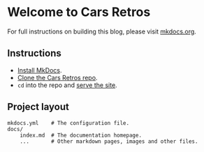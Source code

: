 # Welcome to Cars Retros

For full instructions on building this blog, please visit [mkdocs.org](http://mkdocs.org).

## Instructions

* [Install MkDocs](https://www.mkdocs.org/#installation).
* [Clone the Cars Retros repo](https://github.com/kao-coche/cars-retros-mkdocs).
* `cd` into the repo and [serve the site](https://www.mkdocs.org/#building-the-site).

## Project layout

    mkdocs.yml    # The configuration file.
    docs/
        index.md  # The documentation homepage.
        ...       # Other markdown pages, images and other files.

